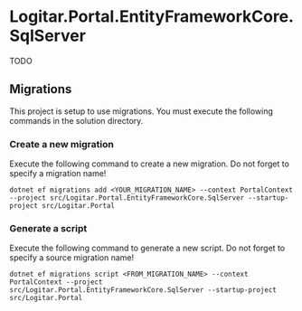 # Logitar.Portal.EntityFrameworkCore.SqlServer

TODO

## Migrations

This project is setup to use migrations. You must execute the following commands in the solution
directory.

### Create a new migration

Execute the following command to create a new migration. Do not forget to specify a migration name!

`dotnet ef migrations add <YOUR_MIGRATION_NAME> --context PortalContext --project src/Logitar.Portal.EntityFrameworkCore.SqlServer --startup-project src/Logitar.Portal`

### Generate a script

Execute the following command to generate a new script. Do not forget to specify a source migration name!

`dotnet ef migrations script <FROM_MIGRATION_NAME> --context PortalContext --project src/Logitar.Portal.EntityFrameworkCore.SqlServer --startup-project src/Logitar.Portal`
